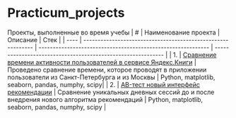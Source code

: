 # Practicum_projects
Проекты, выполненные во время учебы
| #    | Наименование проекта                | Описание                                                     | Стек                                                         |
| ---- | ------------------------------------------------------------ | ------------------------------------------------------------ | ------------------------------------------------------------ |
| 1.   | [Сравнение времени активности пользователей в сервисе Яндекс.Книги](https://github.com/alexandra-popova1/Practicum_projects/blob/main/Comparison%20of%20Yandex%20Books%20Activity%20Time.ipynb) | Проведено сравнение времени, которое проводят в приложении пользователи из Санкт-Петербурга и из Москвы | Python, matplotlib, seaborn, pandas, numphy,  scipy|
| 2.   | [AB-тест новый интерфейс рекомендации](https://github.com/alexandra-popova1/Practicum_projects/blob/main/AB-test%20new%20interface.ipynb) | Сравнение уникальных дневных сессий до и после внедрения нового алгоритма рекомендаций | Python, matplotlib, seaborn, pandas, numphy,  scipy |

